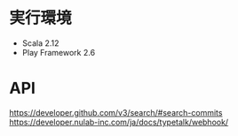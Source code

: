 # 実行環境

* Scala 2.12
* Play Framework 2.6

# API

https://developer.github.com/v3/search/#search-commits
https://developer.nulab-inc.com/ja/docs/typetalk/webhook/